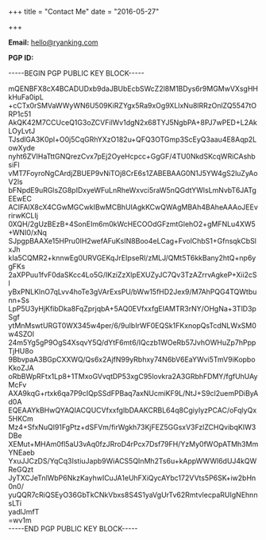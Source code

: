 +++
title = "Contact Me"
date = "2016-05-27"

+++

**Email:** hello@ryanking.com

**PGP ID:**

-----BEGIN PGP PUBLIC KEY BLOCK-----

mQENBFX8cX4BCADUDxb9daJBUbEcbSWcZ2l8M1BDys6r9MGMwVXsgHHkHuFa0ipL  
+cCTx0rSMVaWWyWN6U509KiRZYgx5Ra9xOg9XLlxNu8lRRzOnlZQ5547tORP1c51  
AkQK42M7CCUceQ1G3oZCVFilWv1dgN2x68TYJ5NgbPA+8PJ7wPED+L2AkLOyLvtJ  
TJsdlGA3K0pl+O0j5CqGRhYXzO182u+QFQ3OTGmp3ScEyQ3aau4E8Aqp2LowXyde  
nyht6ZVIHaTttGNQrezCvx7pEj2OyeHcpcc+GgGF/4TU0NkdSKcqWRiCAshbsiFl  
vMT7FoyroNgCArdjZBUEP9vNiTOj8CrE6s1ZABEBAAG0N1J5YW4gS2luZyAoV2ls  
bFNpdE9uRGlsZG8pIDxyeWFuLnRheWxvci5raW5nQGdtYWlsLmNvbT6JATgEEwEC  
ACIFAlX8cX4CGwMGCwkIBwMCBhUIAgkKCwQWAgMBAh4BAheAAAoJEEvrirwKCLIj  
0XQH/2gUzBEzB+4SonEIm6m0kWcHECOOdGFzmtGlehO2+gMFNLu4XW5+WNI0/xNq  
SJpgpBAAXe15HPru0IH2wefAFuKsIN8Boo4eLCag+FvolChbS1+GfnsqkCbSlxJh  
kIa5CQMR2+knnwEg0URVGEKqJrEIpseRl/zMLJ/QMt5T6kkBany2htQ+np6ygFKs  
2aXPPuu1fvF0daSKcc4Lo5G/IKziZzXlpEXUZyJC7Qv3TzAZrrvAgkeP+Xii2cSl  
yBxPNLKlnO7qLvv4hoTe3gVArExsPU/bWw15fHD2Jex9/M7AhPQG4TQWtbunn+Ss  
LpP5U3yHjKfibDka8FqZprjqbA+5AQ0EVfxxfgEIAMTR3rNY/OHgNa+3TlD3pSgf  
ytMnMswtURGT0WX345w4per/6/9uIbIrWF0EQSk1FKxnopQsTcdNLWxSM0w4SZOl  
24m5Yg5gP9OgS4XsqvY5Q/dYtF6mt6/IQczb1WOeRb57JvhOWHuZp7hPppTjHU8o  
9BbvpaA3BGpCXXWQ/Qs6x2AjfN99yRbhxy74N6bV6EaYWvi5TmV9iKopboKkoZJA  
oRbBWpRFtx1Lp8+1TMxoGVvqtDP53xgC95lovkra2A3GRbhFDMY/fgfUhUAyMcFv  
AXA9kqG+rtxk6qa7P9cIQpSSdFPBaq7axNUcmiKF9L/NtJ+S9cl2uemPDiByAd0A  
EQEAAYkBHwQYAQIACQUCVfxxfgIbDAAKCRBL64q8CgiyIyzPCAC/oFqlyQx5HKCm  
Mz4+SfxNuQl91FgPtz+dSFVm/firWgkh73KjFEZ5GGsxV3FzlZCHQvibqKIW3DBe  
XEMut+MHAm0fl5aU3vAq0fzJRroD4rPcx7Dsf79FH/YzMy0fWOpATMh3MmYNEaeb  
YxuJJCzDS/YqCq3IstiuJapb9WiACS5QInMh2Ts6u+kAppWWWl6dUJ4kQWReGQzt  
JyTXCJeTnlWbP6NkzKayhwICuJA1eUhFXiQycAYbc172VVts5P6SK+iw2bHn0n0/  
yuQQR7cRiQSEyO36GbTkCNkVbxs8S4S1yaVgUrTv62RmtvIecpaRUIgNEhnnsLTi  
yadlJmfT  
=wv1m  
-----END PGP PUBLIC KEY BLOCK-----
